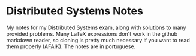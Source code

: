 # Distributed Systems Notes

My notes for my Distributed Systems exam, along with solutions to many provided problems. Many LaTeX expressions don't work in the github markdown reader, so cloning is pretty much necessary if you want to read them properly (AFAIK). The notes are in portuguese.